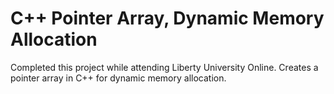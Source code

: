 # C++ Pointer Array, Dynamic Memory Allocation
Completed this project while attending Liberty University Online. Creates a pointer array in C++ for dynamic memory allocation.
